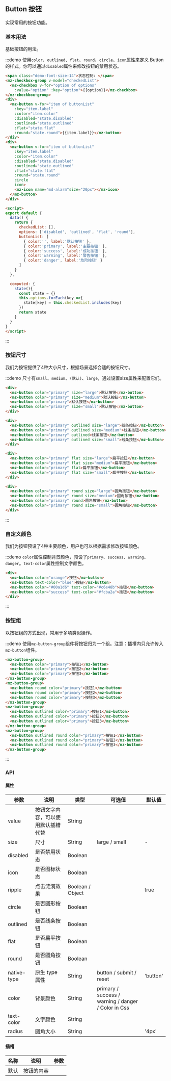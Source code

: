 ## Button 按钮

实现常用的按钮功能。

### 基本用法

基础按钮的用法。

:::demo 使用`color`、`outlined`、`flat`、`round`、`circle`、`icon`属性来定义 Button 的样式。你可以通过`disabled`属性来修改按钮的禁用状态。

```html
<span class="demo-font-size-14">状态控制: </span>
<mz-checkbox-group v-model="checkedList">
  <mz-checkbox v-for="option of options" 
    :value="option" :key="option">{{option}}</mz-checkbox>
</mz-checkbox-group>
<div>
  <mz-button v-for="item of buttonList" 
    :key="item.label"
    :color="item.color"
    :disabled="state.disabled" 
    :outlined="state.outlined"
    :flat="state.flat"
    :round="state.round">{{item.label}}</mz-button>
</div>
<div>
  <mz-button v-for="item of buttonList"
    :key="item.label"
    :color="item.color"
    :disabled="state.disabled" 
    :outlined="state.outlined"
    :flat="state.flat"
    :round="state.round"
    circle 
    icon>
    <mz-icon name="md-alarm"size="20px"></mz-icon>
  </mz-button>
</div>

<script>
export default {
  data() {
    return {
      checkedList: [],
      options: ['disabled', 'outlined', 'flat', 'round'],
      buttonList: [
        { color:'', label:'默认按钮' },
        { color:'primary', label:'主要按钮' },
        { color:'success', label:'成功按钮' },
        { color:'warning', label:'警告按钮' },
        { color:'danger', label:'危险按钮' }
      ]
    }
  },

  computed: {
    state(){
      const state = {}
      this.options.forEach(key =>{
        state[key] = this.checkedList.includes(key)
      })
      return state
    }
  }
}
</script>
```
:::

### 按钮尺寸

我们为按钮提供了4种大小尺寸，根据场景选择合适的按钮尺寸。

:::demo 尺寸有`small`、`medium`、`(默认)`、`large`，通过设置size属性来配置它们。
```html
<div>
  <mz-button color="primary" size="large">默认按钮</mz-button>
  <mz-button color="primary" size="medium">默认按钮</mz-button>
  <mz-button color="primary">默认按钮</mz-button>
  <mz-button color="primary" size="small">默认按钮</mz-button>
</div>

<div>
  <mz-button color="primary" outlined size="large">线条按钮</mz-button>
  <mz-button color="primary" outlined size="medium">线条按钮</mz-button>
  <mz-button color="primary" outlined>线条按钮</mz-button>
  <mz-button color="primary" outlined size="small">线条按钮</mz-button>
</div>

<div>
  <mz-button color="primary" flat size="large">扁平按钮</mz-button>
  <mz-button color="primary" flat size="medium">扁平按钮</mz-button>
  <mz-button color="primary" flat>扁平按钮</mz-button>
  <mz-button color="primary" flat size="small">扁平按钮</mz-button>
</div>

<div>
  <mz-button color="primary" round size="large">圆角按钮</mz-button>
  <mz-button color="primary" round size="medium">圆角按钮</mz-button>
  <mz-button color="primary" round>圆角按钮</mz-button>
  <mz-button color="primary" round size="small">圆角按钮</mz-button>
</div>
```
:::

### 自定义颜色

我们为按钮预设了4种主要颜色，用户也可以根据需求修改按钮颜色。

:::demo `color`属性控制背景颜色，预设了`primary`、`success`、`warning`、`danger`。`text-color`属性控制文字颜色。
```html
<div>
  <mz-button color="orange">按钮</mz-button>
  <mz-button text-color="blue">按钮</mz-button>
  <mz-button color="#00a1d6" text-color="#c6e48b">按钮</mz-button>
  <mz-button color="success" text-color="#fcba2a">按钮</mz-button>
</div>
```
:::

### 按钮组

以按钮组的方式出现，常用于多项类似操作。

:::demo 使用`mz-button-group`组件将按钮归为一个组。注意：插槽内只允许传入`mz-button`组件。
```html
<mz-button-group>
  <mz-button color="primary">按钮1</mz-button>
  <mz-button color="primary">按钮2</mz-button>
  <mz-button color="primary">按钮3</mz-button>
</mz-button-group>
<mz-button-group>
  <mz-button round color="primary">按钮1</mz-button>
  <mz-button round color="primary">按钮2</mz-button>
  <mz-button round color="primary">按钮3</mz-button>
</mz-button-group>
<mz-button-group>
  <mz-button outlined color="primary">按钮1</mz-button>
  <mz-button outlined color="primary">按钮2</mz-button>
  <mz-button outlined color="primary">按钮3</mz-button>
</mz-button-group>
<mz-button-group>
  <mz-button outlined round color="primary">按钮1</mz-button>
  <mz-button outlined round color="primary">按钮2</mz-button>
  <mz-button outlined round color="primary">按钮3</mz-button>
</mz-button-group>
```
:::

### API

#### 属性

| 参数 | 说明 | 类型 | 可选值 |默认值|
| --- | --- | --- | --- |---|
|value|按钮文字内容，可以使用默认插槽代替|String|||
| size | 尺寸 | String | large / small   | - |
| disabled | 是否禁用状态 | Boolean | | |
| icon | 是否图标状态	 | Boolean | | |
| ripple | 点击涟漪效果 | Boolean / Object | | true |
| circle | 是否圆形按钮	 | Boolean | | |
| outlined | 是否线条按钮	 | Boolean | | |
| flat | 是否扁平按钮	 | Boolean | | |
| round | 是否圆角按钮	 | Boolean | | |
| native-type | 原生 type 属性 | String | button / submit / reset | 'button' |
| color | 背景颜色 | String | primary / success / warning / danger / Color in Css | |
| text-color | 文字颜色 | String | | |
| radius | 圆角大小 | String | | '4px' |

#### 插槽

| 名称 | 说明 | 参数 |
| --- | --- | --- |
|默认|按钮的内容||